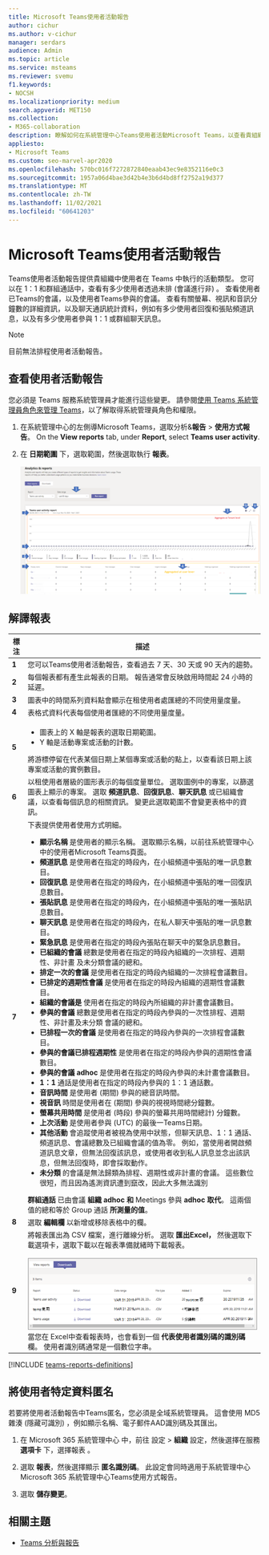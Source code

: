 ```yaml
---
title: Microsoft Teams使用者活動報告
author: cichur
ms.author: v-cichur
manager: serdars
audience: Admin
ms.topic: article
ms.service: msteams
ms.reviewer: svemu
f1.keywords:
- NOCSH
ms.localizationpriority: medium
search.appverid: MET150
ms.collection:
- M365-collaboration
description: 瞭解如何在系統管理中心Teams使用者活動Microsoft Teams，以查看貴組織的使用者如何使用Teams。
appliesto:
- Microsoft Teams
ms.custom: seo-marvel-apr2020
ms.openlocfilehash: 570bc016f7272872840eaab43ec9e8352116e0c3
ms.sourcegitcommit: 1957a06d4bae3d42b4e3b6d4bd8ff2752a19d377
ms.translationtype: MT
ms.contentlocale: zh-TW
ms.lasthandoff: 11/02/2021
ms.locfileid: "60641203"
---
```

# <a name="microsoft-teams-user-activity-report"></a>Microsoft Teams使用者活動報告

Teams使用者活動報告提供貴組織中使用者在 Teams 中執行的活動類型。 您可以在 1：1 和群組通話中，查看有多少使用者透過未排 (會議進行非) 。 查看使用者已Teams的會議，以及使用者Teams參與的會議。 查看有關螢幕、視訊和音訊分鐘數的詳細資訊，以及聊天通訊統計資料，例如有多少使用者回復和張貼頻道訊息，以及有多少使用者參與 1：1 或群組聊天訊息。

> [!NOTE]
> 目前無法排程使用者活動報告。

## <a name="view-the-user-activity-report"></a>查看使用者活動報告

您必須是 Teams 服務系統管理員才能進行這些變更。 請參閱[使用 Teams 系統管理員角色來管理 Teams](../using-admin-roles.md)，以了解取得系統管理員角色和權限。

1. 在系統管理中心的左側導Microsoft Teams，選取分析&**報告**  >  **使用方式報告**。 On the **View reports** tab, under **Report**, select **Teams user activity**.
2. 在 **日期範圍** 下，選取範圍，然後選取執行 **報表**。

    ![系統管理中心Teams圖的使用者活動報告Teams螢幕擷取畫面。](../media/teams-reports-user-activity-with-callouts.png "系統管理中心Teams使用者活動報表的螢幕擷取畫面Teams圖")

## <a name="interpret-the-report"></a>解譯報表

| 標注 |描述  |
|--------|-------------|
|**1**   |您可以Teams使用者活動報告，查看過去 7 天、30 天或 90 天內的趨勢。 |
|**2**   |每個報表都有產生此報表的日期。 報告通常會反映啟用時間起 24 小時的延遲。 |
|**3**   |圖表中的時間系列資料點會顯示在租使用者處匯總的不同使用量度量。 |
|**4**   |表格式資料代表每個使用者匯總的不同使用量度量。 |
|**5**   |<ul><li>圖表上的 X 軸是報表的選取日期範圍。</li> <li> Y 軸是活動專案或活動的計數。</li> </ul>將游標停留在代表某個日期上某個專案或活動的點上，以查看該日期上該專案或活動的實例數目。|
|**6**   | 以租使用者層級的圖形表示的每個度量單位。 選取圖例中的專案，以篩選圖表上顯示的專案。 選取 **頻道訊息**、**回復訊息**、**聊天訊息** 或已組織會議，以查看每個訊息的相關資訊。 變更此選取範圍不會變更表格中的資訊。 |
|**7**   |下表提供使用者使用方式明細。   <ul><li>**顯示名稱** 是使用者的顯示名稱。 選取顯示名稱，以前往系統管理中心中的使用者Microsoft Teams頁面。</li><li>**頻道訊息** 是使用者在指定的時段內，在小組頻道中張貼的唯一訊息數目。</li><li>**回復訊息** 是使用者在指定的時段內，在小組頻道中張貼的唯一回復訊息數目。</li> <li>**張貼訊息** 是使用者在指定的時段內，在小組頻道中張貼的唯一張貼訊息數目。</li><li>**聊天訊息** 是使用者在指定的時段內，在私人聊天中張貼的唯一訊息數目。</li><li>**緊急訊息** 是使用者在指定的時段內張貼在聊天中的緊急訊息數目。</li><li>**已組織的會議** 總數是使用者在指定的時段內組織的一次排程、週期性、非計畫 <em></em>及未分類會議的總和。</li><li>**排定一次的會議** 是使用者在指定的時段內組織的一次排程會議數目。</li><li>**已排定的週期性會議** 是使用者在指定的時段內組織的週期性會議數目。</li><li>**組織的會議是** 使用者在指定的時段內所組織的非計畫會議數目。</li><li>**參與的會議** 總數是使用者在指定的時段內參與的一次性排程、週期性、非計畫及未分類 <em></em>會議的總和。</li><li>**已排程一次的會議** 是使用者在指定的時段內參與的一次排程會議數目。</li><li>**參與的會議已排程週期性** 是使用者在指定的時段內參與的週期性會議數目。</li><li>**參與的會議 adhoc** 是使用者在指定的時段內參與的未計畫會議數目。</li><li>**1：1** 通話是使用者在指定的時段內參與的 1：1 通話數。</li><li>**音訊時間** 是使用者 (期間) 參與的總音訊時間。</li><li>**視音訊** 時間是使用者在 (期間) 參與的視視時間總分鐘數。</li><li>**螢幕共用時間** 是使用者 (時段) 參與的螢幕共用時間總計) 分鐘數。</li>  <li>**上次活動** 是使用者參與 (UTC) 的最後一Teams日期。</li><li>**其他活動** 會追蹤使用者被視為使用中狀態，但聊天訊息、1：1 通話、頻道訊息、會議總數及已組織會議的值為零。 例如，當使用者開啟頻道訊息文章，但無法回復該訊息，或使用者收到私人訊息並念出該訊息，但無法回復時，即會採取動作。</li> <li>**未分類** 的會議是無法歸類為排程、週期性或非計畫的會議。 這些數位很短，而且因為遙測資訊遭到竄改，因此大多無法識別</li> </ul>**群組通話** 已由會議 **組織 adhoc 和** Meetings 參與 **adhoc 取代**。 這兩個值的總和等於 Group 通話 **所測量的值**。
|**8**   |選取 **編輯欄** 以新增或移除表格中的欄。 |
|**9**   |將報表匯出為 CSV 檔案，進行離線分析。 選取 **匯出Excel，** 然後選取下載選項卡，選取下載以在報表準備就緒時下載報表。<br><br>![顯示匯出報表以下載的下載清單的螢幕擷取畫面。](../media/teams-reports-export-to-csv.png) <br>當您在 Excel中查看報表時，也會看到一個 **代表使用者識別碼的識別碼** 欄。 使用者識別碼通常是一個數位字串。 |

[!INCLUDE [teams-reports-definitions](../includes/teams-reports-definitions.md)]

## <a name="make-the-user-specific-data-anonymous"></a>將使用者特定資料匿名

若要將使用者活動報告中Teams匿名，您必須是全域系統管理員。 這會使用 MD5 雜湊 (隱藏可識別) ，例如顯示名稱、電子郵件AAD識別碼及其匯出。

1. 在 Microsoft 365 系統管理中心 中，前往 設定 \> **組織** 設定，然後選擇在服務 **選項卡** 下，選擇報表 。 
    
2. 選取 **報表**，然後選擇顯示 **匿名識別碼**。 此設定會同時適用于系統管理中心Microsoft 365 系統管理中心Teams使用方式報告。
  
3. 選取 **儲存變更**。

## <a name="related-topics"></a>相關主題

- [Teams 分析與報告](teams-reporting-reference.md)
